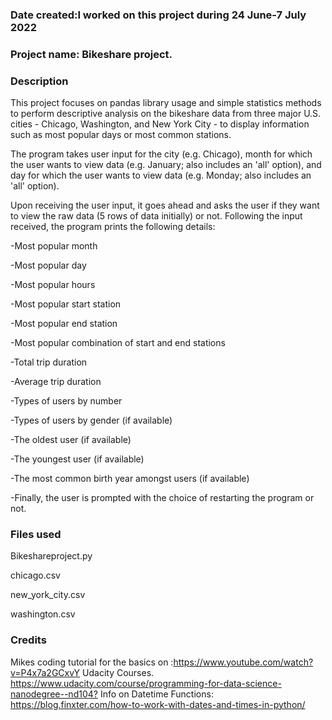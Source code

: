 ### Date created:I worked on this project during 24 June-7 July 2022


### Project name: Bikeshare project.

### Description
This project focuses on pandas library usage and simple statistics methods to perform descriptive analysis on the bikeshare data from three major U.S. cities - Chicago, Washington, and New York City - to display information such as most popular days or most common stations.

The program takes user input for the city (e.g. Chicago), month for which the user wants to view data (e.g. January; also includes an 'all' option), and day for which the user wants to view data (e.g. Monday; also includes an 'all' option).

Upon receiving the user input, it goes ahead and asks the user if they want to view the raw data (5 rows of data initially) or not. Following the input received, the program prints the following details:

-Most popular month

-Most popular day

-Most popular hours

-Most popular start station

-Most popular end station

-Most popular combination of start and end stations

-Total trip duration

-Average trip duration

-Types of users by number

-Types of users by gender (if available)

-The oldest user (if available)

-The youngest user (if available)

-The most common birth year amongst users (if available)

-Finally, the user is prompted with the choice of restarting the program or not.

### Files used
Bikeshareproject.py

chicago.csv

new_york_city.csv

washington.csv

### Credits

Mikes coding tutorial for the basics on :https://www.youtube.com/watch?v=P4x7a2GCxvY
Udacity Courses. <https://www.udacity.com/course/programming-for-data-science-nanodegree--nd104?>
Info on Datetime Functions: https://blog.finxter.com/how-to-work-with-dates-and-times-in-python/


